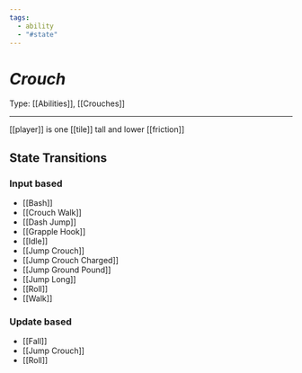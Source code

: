 ```yaml
---
tags:
  - ability
  - "#state"
---
```

# _Crouch_

Type: [[Abilities]], [[Crouches]]

----


[[player]] is one [[tile]] tall and lower [[friction]]

## State Transitions

### Input based

* [[Bash]]
* [[Crouch Walk]]
* [[Dash Jump]]
* [[Grapple Hook]]
* [[Idle]]
* [[Jump Crouch]]
* [[Jump Crouch Charged]]
* [[Jump Ground Pound]]
* [[Jump Long]]
* [[Roll]]
* [[Walk]]


### Update based

* [[Fall]]
* [[Jump Crouch]]
* [[Roll]]